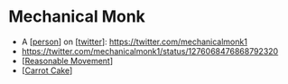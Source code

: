 # Mechanical Monk
- A [[person]] on [[twitter]]: https://twitter.com/mechanicalmonk1
- https://twitter.com/mechanicalmonk1/status/1276068476868792320
- [[Reasonable Movement]]
- [[Carrot Cake]]

[//begin]: # "Autogenerated link references for markdown compatibility"
[person]: person "Person"
[twitter]: twitter "Twitter"
[Reasonable Movement]: reasonable-movement "Reasonable Movement"
[Carrot Cake]: carrot-cake "Carrot Cake"
[//end]: # "Autogenerated link references"